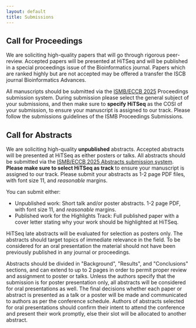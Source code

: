 ```yaml
---
layout: default
title: Submissions
---
```


<div class="box">
  <h2>Call for Proceedings</h2>

  <p>We are soliciting high-quality papers that will go through
  rigorous peer-review. Accepted papers will be presented at HiTSeq
  and will be published in a special proceedings issue of the
  Bioinformatics journal.  Papers which are ranked highly but are not
  accepted may be offered a transfer the ISCB journal Bioinformatics
  Advances.</p>


  <p>All manuscripts should be submitted via the <a href="https://www.iscb.org/ismbeccb2025/call-for-submissions/proceedings">ISMB/ECCB
    2025</a> Proceedings submission system. During submission please
  select the general subject of your submissions, and then make sure
  to <strong>specify</strong> <strong>HiTSeq</strong> as the COSI of
  your submission, to ensure your manuscript is assigned to our track.
  Please follow the submissions guidelines 
  of the ISMB Proceedings Submissions.</p>
</div>

<div class="box">
  <h2>Call for Abstracts</h2>
  <p> We are soliciting high-quality <b>unpublished</b> abstracts.
    Accepted abstracts will be presented at HiTSeq as either posters
    or talks. All abstracts should be submitted via the
    <a href="https://easychair.org/my/conference?conf=ismbeccb2025">
    ISMB/ECCB 2025 Abstracts submission system</a>. <b>Please make sure to
      select HiTSeq as track </b>to ensure your manuscript is
    assigned to our track. Please submit your abstracts as 1-2 page
    PDF files, with font size 11, and <i>reasonable</i> margins. </p>
  <p> You can submit either: 
    <br />
  </p>
  <ul>
    <li> Unpublished work: Short talk and/or poster abstracts. 1-2
      page PDF, with font size 11, and <i>reasonable</i> margins.</li>
    <li> Published work for the Highlights Track: Full published paper
      with a cover letter stating why your work should be highlighted
      at HiTSeq. </li>
  </ul>
  <p> HiTSeq late abstracts will be evaluated for selection as posters
    only. The abstracts should target topics of immediate relevance in
    the field. To be considered for an oral presentation the material
    should not have been previously published in any journal or
    proceedings. </p>
  <p>Abstracts should be divided in "Background", "Results", and
  "Conclusions" sections, and can extend to up to 2 pages in order to
  permit proper review and assignment to poster or talks. Unless the
  authors specify that the submission is for poster presentation only,
  all abstracts will be considered for oral presentations as well. The
  final decisions whether each paper or abstract is presented as a
  talk or a poster will be made and communicated to authors as per the
  conference schedule. Authors of abstracts selected for oral
  presentations should confirm their intent to attend the conference
  and present their work promptly, else their slot will be allocated
  to another abstract.</p>
  
  <!-- All submissions are closed.<br class="clearfix" /> --> 
</div>

